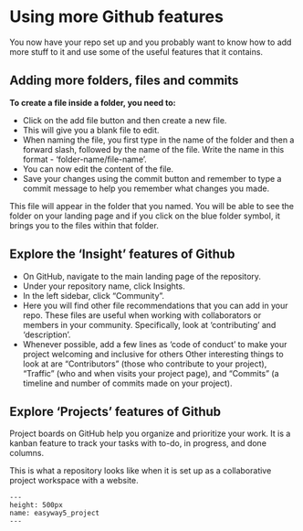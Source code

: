 # Using more Github features

You now have your repo set up and you probably want to know how to add more stuff to it and use some of the useful features that it contains.

## Adding more folders, files and commits

**To create a file inside a folder, you need to:**

* Click on the add file button and then create a new file. 
* This will give you a blank file to edit.
* When naming the file, you first type in the name of the folder and then a forward slash, followed by the name of the file. 
Write the name in this format - ‘folder-name/file-name’.
* You can now edit the content of the file.
* Save your changes using the commit button and remember to type a commit message to help you remember what changes you made.

This file will appear in the folder that you named. 
You will be able to see the folder on your landing page and if you click on the blue folder symbol, it brings you to the files within that folder.
 
## Explore the ‘Insight’ features of Github

* On GitHub, navigate to the main landing page of the repository.
* Under your repository name, click Insights.
* In the left sidebar, click “Community”.
* Here you will find other file recommendations that you can add in your repo.
These files are useful when working with collaborators or members in your community.
Specifically, look at ‘contributing’ and ‘description’.
* Whenever possible, add a few lines as ‘code of conduct’ to make your project welcoming and inclusive for others
Other interesting things to look at are “Contributors” (those who contribute to your project), “Traffic” (who and when visits your project page), and “Commits” (a timeline and number of commits made on your project).
 
## Explore ‘Projects’ features of Github
Project boards on GitHub help you organize and prioritize your work.
It is a kanban feature to track your tasks with to-do, in progress, and done columns.

This is what a repository looks like when it is set up as a collaborative project workspace with a website.

```{figure} ../../figures/easyway5_project.jpg
---
height: 500px
name: easyway5_project
---
```

